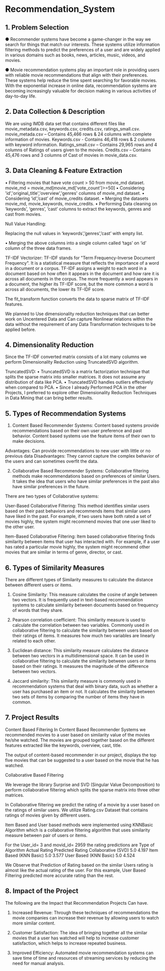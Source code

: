 # Recommendation_System
## 1.	Problem Selection

●	Recommender systems have become a game-changer in the way we search for things that match our interests. These systems utilize information filtering methods to predict the preferences of a user and are widely applied in various domains such as books, news, articles, music, videos, and movies.

●	Movie recommendation systems play an important role in providing users with reliable movie recommendations that align with their preferences. These systems help reduce the time spent searching for favorable movies. With the exponential increase in online data, recommendation systems are becoming increasingly valuable for decision making in various activities of day-to-day life.



## 2.	Data Collection & Description



We are using IMDB data set that contains different files like movie_metadata.csv, keywords.csv, credits.csv, ratings_small.csv.
movie_metada.csv – Contains 45,466 rows & 24 columns with complete information of movies.
Keywords.csv - Contains 46,418 rows & 2 columns with keyword information.
Ratings_small.csv – Contains 29,965 rows and 4 columns of Ratings of users given to the movies.
Credits.csv – Contains 45,476 rows and 3 columns of Cast of movies in movie_data.csv.

## 3.	Data Cleaning & Feature Extraction

•	Filtering movies that have vote count > 50 from movie_md dataset.
movie_md = movie_md[movie_md['vote_count']>=50]
•	Considering 'id','original_title','overview','genres' columns of movie_md dataset.
•	Considering ‘id’,’cast’ of movie_credits dataset.
•	Merging the datasets movie_md, movie_keywords, movie_credits.
•	Performing Data cleaning on ‘keywords’, ‘genres’, ’cast’ columns to extract the keywords, genres and cast from movies.

Null Value Handling:

Replacing the null values in ‘keywords’,’genres’,’cast’ with empty list.

•	Merging the above columns into a single column called ‘tags’ on ‘id’ column of the three data frames.

TF-IDF Vectorizer:
TF-IDF stands for "Term Frequency-Inverse Document Frequency". It is a statistical measure that reflects the importance of a word in a document or a corpus. TF-IDF assigns a weight to each word in a document based on how often it appears in the document and how rare it is across all documents in the corpus. The more frequently a word appears in a document, the higher its TF-IDF score, but the more common a word is across all documents, the lower its TF-IDF score.

The fit_transform function converts the data to sparse matrix of TF-IDF features.

We planned to Use dimensionality reduction techniques that can better work on Uncentered Data and Can capture Nonlinear relations within the data without the requirement of any Data Transformation techniques to be applied before.

## 4.	Dimensionality Reduction

Since the TF-IDF converted matrix consists of a lot many columns we perform Dimensionality Reduction using TruncatedSVD algorithm.

TruncatedSVD:
•	TruncatedSVD is a matrix factorization technique that splits the sparse matrix into smaller matrices. It does not assume any distribution of data like PCA.
•	TruncatedSVD handles outliers effectively when compared to PCA.
•	Since I already Performed PCA in the other Projects, I preferred to explore other Dimensionality Reduction Techniques in Data Mining that can bring better results.








## 5.	Types of Recommendation Systems
 
1.	Content Based Recommender Systems:
Content based systems provide recommendations based on their own user preference and past behavior. Content based systems use the feature items of their own to make decisions.

Advantages:  Can provide recommendations to new user with little or no previous data
Disadvantages: They cannot capture the complex behavior of the users and can sometimes overfit the data.

2.	Collaborative Based Recommender Systems:
Collaborative filtering methods make recommendations based on preferences of similar Users. It takes the idea that users who have similar preferences in the past also have similar preferences in the future.

There are two types of Collaborative systems:


User-Based Collaborative Filtering: This method identifies similar users based on their past behaviors and recommends items that similar users have liked in the past. For example, if two users have both rated a set of movies highly, the system might recommend movies that one user liked to the other user.

Item-Based Collaborative Filtering: Item based collaborative filtering finds similarity between items that user has interacted with. For example, if a user has rated a particular movie highly, the system might recommend other movies that are similar in terms of genre, director, or cast.

## 6.	 Types of Similarity Measures
There are different types of Similarity measures to calculate the distance between different users or items.

1.	Cosine Similarity: This measure calculates the cosine of angle between two vectors. It is frequently used in text-based recommendation systems to calculate similarity between documents based on frequency of words that they share.

2.	Pearson correlation coefficient: This similarity measure is used to calculate the correlation between two variables. Commonly used in collaborative filtering to calculate the similarity between users based on their ratings of items. It measures how much two variables are linearly related to each other.

3.	Euclidean distance: This similarity measure calculates the distance between two vectors in a multidimensional space. It can be used in collaborative filtering to calculate the similarity between users or items based on their ratings. It measures the magnitude of the difference between two vectors.

4.	Jaccard similarity: This similarity measure is commonly used in recommendation systems that deal with binary data, such as whether a user has purchased an item or not. It calculates the similarity between two sets of items by comparing the number of items they have in common.




## 7.	Project Results
Content Based Filtering
In Content Based Recommender Systems we recommended movies to a user based on similarity value of the movies he/she watched. The movies are grouped together based on the different features extracted like the keywords, overview, cast, title. 

The output of content-based recommender in our project, displays the top five movies that can be suggested to a user based on the movie that he has watched.

Collaborative Based Filtering

We leverage the library Surprise and SVD (Singular Value Decomposition) to perform collaborative filtering which splits the sparse matrix into three other matrices.

In Collaborative filtering we predict the rating of a movie by a user based on the ratings of similar users. We utilize Rating.csv Dataset that contains ratings of movies given by different users.

Item Based and User based methods were implemented using KNNBasic Algorithm which is a collaborative filtering algorithm that uses similarity measure between pair of users or items.


For the User_id= 3 and movid_id= 2959 the rating predictions are 
Type of Algorithm	Actual Rating	Predicted Rating
Collaborative (SVD)	5.0	4.197
Item Based (KNN Basic)	5.0	3.577
User Based (KNN Basic)	5.0	4.524

We Observe that Prediction of Rating based on the similar Users rating is almost like the actual rating of the user. For this example, User Based Filtering predicted more accurate rating than the rest. 



## 8. Impact of the Project
The following are the Impact that Recommendation Projects Can have.

1.	Increased Revenue: Through these techniques of recommendations the movie companies can increase their revenue by allowing users to watch more similar content.

2.	Customer Satisfaction: The idea of bringing together all the similar movies that a user has watched will help to increase customer satisfaction, which helps to increase repeated business.

3.	Improved Efficiency: Automated movie recommendation systems can save time of time and resources of streaming services by reducing the need for manual analysis.



